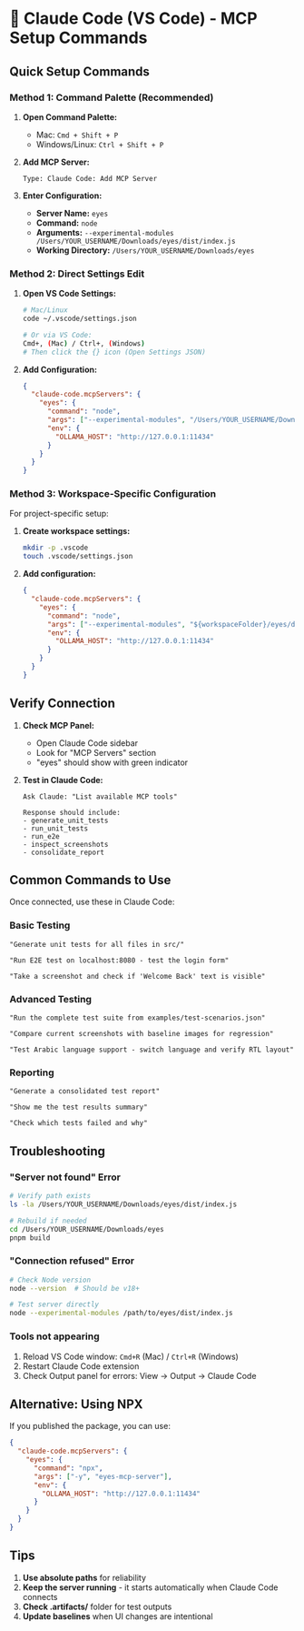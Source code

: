 # 🔌 Claude Code (VS Code) - MCP Setup Commands

## Quick Setup Commands

### Method 1: Command Palette (Recommended)

1. **Open Command Palette:**
   - Mac: `Cmd + Shift + P`
   - Windows/Linux: `Ctrl + Shift + P`

2. **Add MCP Server:**
   ```
   Type: Claude Code: Add MCP Server
   ```

3. **Enter Configuration:**
   - **Server Name:** `eyes`
   - **Command:** `node`
   - **Arguments:** `--experimental-modules /Users/YOUR_USERNAME/Downloads/eyes/dist/index.js`
   - **Working Directory:** `/Users/YOUR_USERNAME/Downloads/eyes`

### Method 2: Direct Settings Edit

1. **Open VS Code Settings:**
   ```bash
   # Mac/Linux
   code ~/.vscode/settings.json
   
   # Or via VS Code:
   Cmd+, (Mac) / Ctrl+, (Windows)
   # Then click the {} icon (Open Settings JSON)
   ```

2. **Add Configuration:**
   ```json
   {
     "claude-code.mcpServers": {
       "eyes": {
         "command": "node",
         "args": ["--experimental-modules", "/Users/YOUR_USERNAME/Downloads/eyes/dist/index.js"],
         "env": {
           "OLLAMA_HOST": "http://127.0.0.1:11434"
         }
       }
     }
   }
   ```

### Method 3: Workspace-Specific Configuration

For project-specific setup:

1. **Create workspace settings:**
   ```bash
   mkdir -p .vscode
   touch .vscode/settings.json
   ```

2. **Add configuration:**
   ```json
   {
     "claude-code.mcpServers": {
       "eyes": {
         "command": "node",
         "args": ["--experimental-modules", "${workspaceFolder}/eyes/dist/index.js"],
         "env": {
           "OLLAMA_HOST": "http://127.0.0.1:11434"
         }
       }
     }
   }
   ```

## Verify Connection

1. **Check MCP Panel:**
   - Open Claude Code sidebar
   - Look for "MCP Servers" section
   - "eyes" should show with green indicator

2. **Test in Claude Code:**
   ```
   Ask Claude: "List available MCP tools"
   
   Response should include:
   - generate_unit_tests
   - run_unit_tests
   - run_e2e
   - inspect_screenshots
   - consolidate_report
   ```

## Common Commands to Use

Once connected, use these in Claude Code:

### Basic Testing
```
"Generate unit tests for all files in src/"

"Run E2E test on localhost:8080 - test the login form"

"Take a screenshot and check if 'Welcome Back' text is visible"
```

### Advanced Testing
```
"Run the complete test suite from examples/test-scenarios.json"

"Compare current screenshots with baseline images for regression"

"Test Arabic language support - switch language and verify RTL layout"
```

### Reporting
```
"Generate a consolidated test report"

"Show me the test results summary"

"Check which tests failed and why"
```

## Troubleshooting

### "Server not found" Error
```bash
# Verify path exists
ls -la /Users/YOUR_USERNAME/Downloads/eyes/dist/index.js

# Rebuild if needed
cd /Users/YOUR_USERNAME/Downloads/eyes
pnpm build
```

### "Connection refused" Error
```bash
# Check Node version
node --version  # Should be v18+

# Test server directly
node --experimental-modules /path/to/eyes/dist/index.js
```

### Tools not appearing
1. Reload VS Code window: `Cmd+R` (Mac) / `Ctrl+R` (Windows)
2. Restart Claude Code extension
3. Check Output panel for errors: View → Output → Claude Code

## Alternative: Using NPX

If you published the package, you can use:

```json
{
  "claude-code.mcpServers": {
    "eyes": {
      "command": "npx",
      "args": ["-y", "eyes-mcp-server"],
      "env": {
        "OLLAMA_HOST": "http://127.0.0.1:11434"
      }
    }
  }
}
```

## Tips

1. **Use absolute paths** for reliability
2. **Keep the server running** - it starts automatically when Claude Code connects
3. **Check .artifacts/** folder for test outputs
4. **Update baselines** when UI changes are intentional